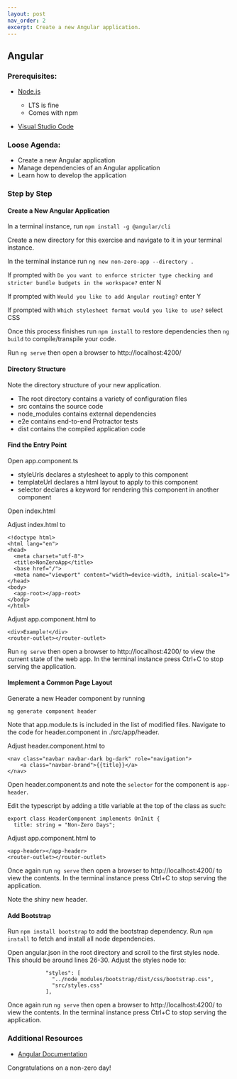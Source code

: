 ```yaml
---
layout: post
nav_order: 2
excerpt: Create a new Angular application.
---
```


## Angular

### Prerequisites:

- [Node.js](https://nodejs.org/en/download/)
  - LTS is fine
  - Comes with npm

- [Visual Studio Code](https://code.visualstudio.com/)

### Loose Agenda:

- Create a new Angular application
- Manage dependencies of an Angular application
- Learn how to develop the application

### Step by Step


#### Create a New Angular Application

In a terminal instance, run ```npm install -g @angular/cli```

Create a new directory for this exercise and navigate to it in your terminal instance.

In the terminal instance run ```ng new non-zero-app --directory .```

If prompted with ```Do you want to enforce stricter type checking and stricter bundle budgets in the workspace?``` enter N

If prompted with ```Would you like to add Angular routing?``` enter Y

If prompted with ```Which stylesheet format would you like to use?``` select CSS

Once this process finishes run ```npm install``` to restore dependencies then ```ng build``` to compile/transpile your code. 

Run ```ng serve``` then open a browser to http://localhost:4200/

#### Directory Structure

Note the directory structure of your new application.

- The root directory contains a variety of configuration files
- src contains the source code
- node_modules contains external dependencies
- e2e contains end-to-end Protractor tests
- dist contains the compiled application code 

#### Find the Entry Point

Open app.component.ts
- styleUrls declares a stylesheet to apply to this component
- templateUrl declares a html layout to apply to this component 
- selector declares a keyword for rendering this component in another component

Open index.html

Adjust index.html to
```
<!doctype html>
<html lang="en">
<head>
  <meta charset="utf-8">
  <title>NonZeroApp</title>
  <base href="/">
  <meta name="viewport" content="width=device-width, initial-scale=1">
</head>
<body>
  <app-root></app-root>
</body>
</html>
```

Adjust app.component.html to
```
<div>Example!</div>
<router-outlet></router-outlet>
```

Run ```ng serve``` then open a browser to http://localhost:4200/ to view the current state of the web app. In the terminal instance press Ctrl+C to stop serving the application.


#### Implement a Common Page Layout

Generate a new Header component by running
```
ng generate component header
```

Note that app.module.ts is included in the list of modified files. Navigate to the code for header.component in ./src/app/header.

Adjust header.component.html to
```
<nav class="navbar navbar-dark bg-dark" role="navigation">
    <a class="navbar-brand">{{title}}</a>
</nav>
```

Open header.component.ts and note the ```selector``` for the component is ```app-header```. 

Edit the typescript by adding a title variable at the top of the class as such:
```
export class HeaderComponent implements OnInit {
  title: string = "Non-Zero Days";
```

Adjust app.component.html to
```
<app-header></app-header>
<router-outlet></router-outlet>
```

Once again run ```ng serve``` then open a browser to http://localhost:4200/ to view the contents. In the terminal instance press Ctrl+C to stop serving the application.

Note the shiny new header.

#### Add Bootstrap

Run ```npm install bootstrap``` to add the bootstrap dependency. Run ```npm install``` to fetch and install all node dependencies.

Open angular.json in the root directory and scroll to the first styles node. This should be around lines 26-30. Adjust the styles node to:

```
            "styles": [
              "../node_modules/bootstrap/dist/css/bootstrap.css",
              "src/styles.css"
            ],
```

Once again run ```ng serve``` then open a browser to http://localhost:4200/ to view the contents. In the terminal instance press Ctrl+C to stop serving the application.

### Additional Resources
- [Angular Documentation](https://angular.io/docs)

Congratulations on a non-zero day!
